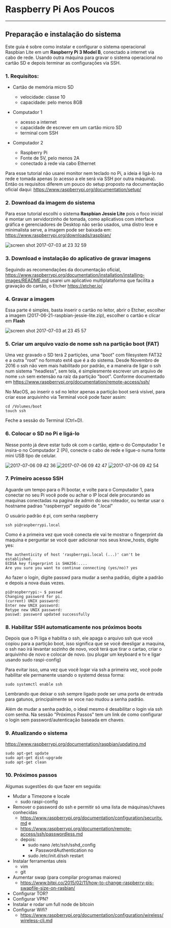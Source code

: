 
# Raspberry Pi Aos Poucos

-----

## Preparação e instalação do sistema

Este guia é sobre como instalar e configurar o sistema operacional Raspbian
Lite em um **Raspberry Pi 3 Model B**, conectado a internet via cabo de rede.
Usando outra máquina para gravar o sistema operacional no cartão SD e depois
terminar as configurações via SSH.

### 1. Requisitos:

- Cartão de memória micro SD
    -  velocidade: classe 10
    -  capacidade: pelo menos 8GB

- Computador 1
    - acesso a internet
    - capacidade de escrever em um cartão micro SD
    - terminal com SSH

- Computador 2
    - Raspberry Pi
    - Fonte de 5V, pelo menos 2A
    - conectado à rede via cabo Ethernet

Para esse tutorial não usarei monitor nem teclado no Pi, a ideia é ligá-lo na
rede e tomada apenas (o acesso a ele será via SSH por outra máquina). Então os
requisitos diferem um pouco do setup proposto na documentação oficial daqui:
https://www.raspberrypi.org/documentation/setup/

### 2. Download da imagem do sistema

Para esse tutorial escolhi o sistema **Raspbian Jessie Lite** pois o foco
inicial é montar um servidorzinho de tomada, como aplicativos com interface
gráfica e gerenciadores de Desktop não serão usados, uma distro leve e
minimalista serve, a imagem pode ser baixada em:
https://www.raspberrypi.org/downloads/raspbian/

![screen shot 2017-07-03 at 23 32
59](https://user-images.githubusercontent.com/7760/27812869-6d7d3e7c-6048-11e7-9847-0c91ee33a0d6.png)

### 3. Download e instalação do aplicativo de gravar imagens

Seguindo as recomendações da documentação oficial,
https://www.raspberrypi.org/documentation/installation/installing-images/README.md
usarei um aplicativo multiplataforma que facilita a gravação do cartão, o
Etcher https://etcher.io/

### 4. Gravar a imagem

Essa parte é simples, basta inserir o cartão no leitor, abrir o Etcher,
escolher a imagem (2017-06-21-raspbian-jessie-lite.zip), escolher o cartão e
clicar em **Flash**

![screen shot 2017-07-03 at 23 45 57](https://user-images.githubusercontent.com/7760/27813092-d0ccc370-6049-11e7-9c31-265700e5582b.png)

### 5. Criar um arquivo vazio de nome ssh na partição boot (FAT)

Uma vez gravado o SD terá 2 partições, uma "boot" com filesystem FAT32 e 
a outra "root" no formato ext4 que é a do sistema. Desde Novembro de 2016
o ssh não vem mais habilitado por padrão, e a maneira de ligar o ssh num
sistema "headless", sem tela, é simplesmente escrever um arquivo de nome 
```ssh``` sem extensão na raíz da partição "boot". Conforme documentado em
https://www.raspberrypi.org/documentation/remote-access/ssh/

No MacOS, ao inserir o sd no leitor apenas a partição boot será visível,
para criar esse arquivinho via Terminal você pode fazer assim:

```
cd /Volumes/boot
touch ssh
```

Feche a sessão do Terminal (Ctrl+D).

### 6. Colocar o SD no Pi e ligá-lo

Nesse ponto já deve estar tudo ok com o cartão, ejete-o do Computador 1 e insira-o
no Computador 2 (Pi), conecte o cabo de rede e ligue-o numa fonte mini USB
tipo de celular.

![2017-07-06 09 42 36](https://user-images.githubusercontent.com/7760/27911481-908a90b6-622f-11e7-837b-2ef76b8b4777.jpg)
![2017-07-06 09 42 47](https://user-images.githubusercontent.com/7760/27911482-908f12bc-622f-11e7-86a7-b71cf5ff621d.jpg)
![2017-07-06 09 42 54](https://user-images.githubusercontent.com/7760/27911483-90920cb0-622f-11e7-9492-23bee4b42aed.jpg)

### 7. Primeiro acesso SSH

Aguarde um tempo para o Pi bootar, e volte para o Computador 1, para conectar
no seu Pi você pode ou achar o IP local dele procurando as maquinas conectadas
na pagina de admin do seu roteador, ou tentar usar o hostname padrao "raspberrypi"
seguido de ".local"

O usuário padrão é pi, com senha raspberry

```
ssh pi@raspberrypi.local
```

Como é a primeira vez que você conecta ele vai te mostrar o fingerprint da
maquina e perguntar se você quer adicionar nos seus know_hosts, digite yes:

```
The authenticity of host 'raspberrypi.local (...)' can't be established.
ECDSA key fingerprint is SHA256:....
Are you sure you want to continue connecting (yes/no)? yes
```

Ao fazer o login, digite passwd para mudar a senha padrão, digite a padrão e
depois a nova duas vezes.

```
pi@raspberrypi:~ $ passwd
Changing password for pi.
(current) UNIX password:
Enter new UNIX password:
Retype new UNIX password:
passwd: password updated successfully
```

### 8. Habilitar SSH automaticamente nos próximos boots

Depois que o Pi liga e habilita o ssh, ele apaga o arquivo ssh que você copiou
para a partição boot, isso significa que se você deesligar a maquina, o ssh nao
irá levantar sozinho de novo, você terá que tirar o cartao, criar o arquivinho
de novo e colocar de novo. (ou plugar um keyboard e tv e ligar usando sudo raspi-config)

Para evitar isso, uma vez que você logar via ssh a primeira vez, você pode habilitar
ele permanente usando o systemd dessa forma:

```
sudo systemctl enable ssh
```

Lembrando que deixar o ssh sempre ligado pode ser uma porta de entrada para gatunos,
principalmente se voce nao mudou a senha padrão. 

Além de mudar a senha padrão, o ideal mesmo é desabilitar o login via ssh com 
senha. Na sessão "Próximos Passos" tem um link de como configurar o login sem
password/autenticação baseada em chaves.

### 9. Atualizando o sistema

https://www.raspberrypi.org/documentation/raspbian/updating.md

```
sudo apt-get update
sudo apt-get dist-upgrade
sudo apt-get clean
```

### 10. Próximos passos

Algumas sugestões do que fazer em seguida:

- Mudar a Timezone e locale
    - sudo raspi-config
- Remover o password do ssh e permitir só uma lista de máquinas/chaves conhecidas
    - https://www.raspberrypi.org/documentation/configuration/security.md e
    - https://www.raspberrypi.org/documentation/remote-access/ssh/passwordless.md
    - depois:
        - sudo nano /etc/ssh/sshd_config
            - PasswordAuthentication no
        - sudo /etc/init.d/ssh restart
- Instalar ferramentas uteis
    - vim
    - git
- Aumentar swap (para compilar programas maiores)
    - https://www.bitpi.co/2015/02/11/how-to-change-raspberry-pis-swapfile-size-on-rasbian/
- Configurar TOR?
- Configurar VPN?
- Instalar e rodar um full node de bitcoin
- Configurar Wifi?
    - https://www.raspberrypi.org/documentation/configuration/wireless/wireless-cli.md








